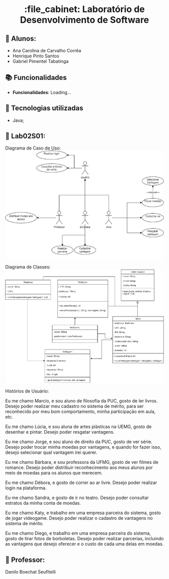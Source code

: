 <h1 align="center">:file_cabinet: Laboratório de Desenvolvimento de Software</h1>

## :memo: Alunos:

- Ana Carolina de Carvalho Corrêa
- Henrique Pinto Santos
- Gabriel Pimentel Tabatinga

## :books: Funcionalidades

- <b>Funcionalidades</b>: Loading...

## :wrench: Tecnologias utilizadas

- Java;

## :rocket: Lab02S01:

Diagrama de Caso de Uso: <br/>
![texto](Projeto/Diagramas/CasoDeUso.png)

Diagrama de Classes: <br/>
![texto](Projeto/Diagramas/diagramaClasseV1.png)
<br/>

Histórios de Usuário:

Eu me chamo Marcio, e sou aluno de filosofia da PUC, gosto de ler livros. Desejo poder realizar meu cadastro no sistema de mérito, para ser reconhecido por meu bom comportamento, minha participação em aula, etc.

Eu me chamo Lúcia, e sou aluna de artes plásticas na UEMG, gosto de desenhar e pintar. Desejo poder resgatar vantagens.

Eu me chamo Jorge, e sou aluno de direito da PUC, gosto de ver série. Desejo poder trocar minha moedas por vantagens, e quando for fazer isso, desejo selecionar qual vantagem irei querer.

Eu me chamo Bárbara, e sou professora da UFMG, gosto de ver filmes de romance. Desejo poder distribuir reconhecimento aos meus alunos por meio de moedas para os alunos que merecem.

Eu me chamo Débora, e gosto de correr ao ar livre. Desejo poder realizar login na plataforma.

Eu me chamo Sandra, e gosto de ir no teatro. Desejo poder consultar estratos da minha conta de moedas.

Eu me chamo Katy, e trabalho em uma empresa parceira do sistema, gosto de jogar videogame. Desejo poder realizar o cadastro de vantagens no sistema de mérito.

Eu me chamo Diego,  e trabalho em uma empresa parceira do sistema, gosto de tirar fotos de borboletas. Desejo poder realizar parcerias, incluindo as vantagens que desejo oferecer e o custo de cada uma delas em moedas.

## :dart: Professor:

Danilo Boechat Seufitelli

